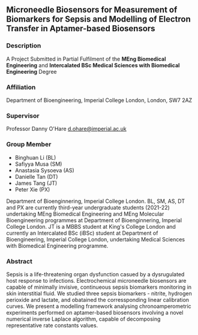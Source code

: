 ## Microneedle Biosensors for Measurement of Biomarkers for Sepsis and Modelling of Electron Transfer in Aptamer-based Biosensors

### Description
A Project Submitted in Partial Fulfilment of the <b>MEng Biomedical Engineering</b> and <b>Intercalated BSc Medical Sciences with Biomedical Engineering</b> Degree

### Affiliation
Department of Bioengineering, Imperial College London, London, SW7 2AZ

### Supervisor
Professor Danny O'Hare <d.ohare@imperial.ac.uk>

### Group Member
<ul>
  <li>Binghuan Li (BL)</li>
  <li>Safiyya Musa (SM) </li>
  <li>Anastasia Sysoeva (AS)</li>
  <li>Danielle Tan (DT) </li>
  <li>James Tang (JT) </li>
  <li>Peter Xie (PX) </li>
</ul> Department of Bioenginnering, Imperial College London. 
BL, SM, AS, DT and PX are currently third-year undergraduate students (2021-22) undertaking MEng Biomedical Engineering and MEng Molecular Bioengineering programmes at Department of Bioenginnering, Imperial College London. JT is a MBBS student at King's College London and currently an Intercalated BSc (iBSc) student at Department of Bioengineering, Imperial College London, undertaking Medical Sciences with Biomedical Engineering programme.

### Abstract
Sepsis is a life-threatening organ dysfunction casued by a dysrugulated host response to infections. Electrochemical microneedle biosensors are capable of minimally invisive, continueous sepsis biomarkers monitoring in skin interstitial fluid. We studied three sepsis biomarkers - nitrite, hydrogen perioxide and lactate, and obatained the corressponding linear calibration curves. We present a modelling framework analysing chronoamperometric experiments performed on aptamer-based biosensors involving a novel numerical inverse Laplace algorithm, capable of decomposing representative rate constants values.

